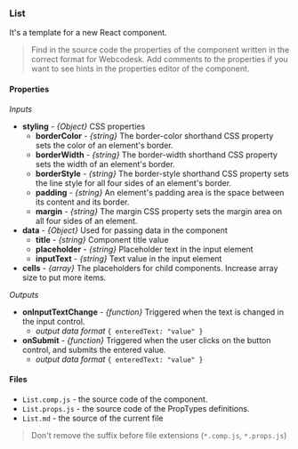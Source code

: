 
### List

It's a template for a new React component.

> Find in the source code the properties of the component written in the correct format for Webcodesk. 
> Add comments to the properties if you want to see hints in the properties editor of the component.

#### Properties

*Inputs*
* __styling__ - _{Object}_ CSS properties
    * __borderColor__ - _{string}_ The border-color shorthand CSS property sets the color of an element's border.
    * __borderWidth__ - _{string}_ The border-width shorthand CSS property sets the width of an element's border.
    * __borderStyle__ - _{string}_ The border-style shorthand CSS property sets the line style for all four sides of an element's border.
    * __padding__ - _{string}_ An element's padding area is the space between its content and its border.
    * __margin__ - _{string}_ The margin CSS property sets the margin area on all four sides of an element.
* __data__ - _{Object}_ Used for passing data in the component
    * __title__ - _{string}_ Component title value
    * __placeholder__ - _{string}_ Placeholder text in the input element
    * __inputText__ - _{string}_ Text value in the input element
* __cells__ - _{array}_ The placeholders for child components. Increase array size to put more items.

*Outputs*

* __onInputTextChange__ - _{function}_ Triggered when the text is changed in the input control.
    * _output data format_  `{ enteredText: "value" }`
* __onSubmit__ - _{function}_ Triggered when the user clicks on the button control, and submits the entered value.
    * _output data format_  `{ enteredText: "value" }`

#### Files

* `List.comp.js` - the source code of the component.
* `List.props.js` - the source code of the PropTypes definitions.
* `List.md` - the source of the current file

> Don't remove the suffix before file extensions (`*.comp.js`, `*.props.js`)
